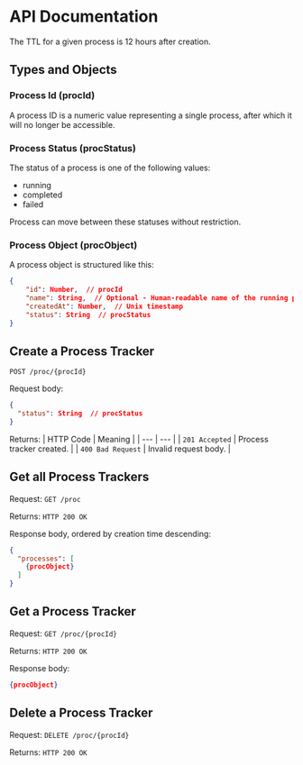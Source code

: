 # API Documentation

The TTL for a given process is 12 hours after creation.


## Types and Objects

### Process Id (procId)

A process ID is a numeric value representing a single process, after which it will no longer be accessible.

### Process Status (procStatus)

The status of a process is one of the following values:
- running
- completed
- failed

Process can move between these statuses without restriction.

### Process Object (procObject)

A process object is structured like this:
```json
{
    "id": Number,  // procId
    "name": String,  // Optional - Human-readable name of the running process
    "createdAt": Number,  // Unix timestamp
    "status": String  // procStatus
}
```


## Create a Process Tracker

`POST /proc/{procId}`

Request body:
```json
{
  "status": String  // procStatus
}
```

Returns:
| HTTP Code | Meaning |
| --- | --- |
| `201 Accepted` | Process tracker created. |
| `400 Bad Request` | Invalid request body. |


## Get all Process Trackers

Request: `GET /proc`

Returns: `HTTP 200 OK`

Response body, ordered by creation time descending:
```json
{
  "processes": [
    {procObject}
  ]
}
```


## Get a Process Tracker

Request: `GET /proc/{procId}`

Returns: `HTTP 200 OK`

Response body:
```json
{procObject}
```


## Delete a Process Tracker

Request: `DELETE /proc/{procId}`

Returns: `HTTP 200 OK`